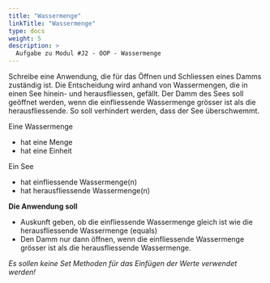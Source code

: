```yaml
---
title: "Wassermenge"
linkTitle: "Wassermenge"
type: docs
weight: 5
description: >
  Aufgabe zu Modul #J2 - OOP - Wassermenge
---
```


Schreibe eine Anwendung, die für das Öffnen und Schliessen eines Damms zuständig ist. Die Entscheidung wird anhand von
Wassermengen, die in einen See hinein- und herausfliessen, gefällt. Der Damm des Sees soll geöffnet werden, wenn die
einfliessende Wassermenge grösser ist als die herausfliessende. So soll verhindert werden, dass der See überschwemmt.

Eine Wassermenge
- hat eine Menge
- hat eine Einheit

Ein See
- hat einfliessende Wassermenge(n)
- hat herausfliessende Wassermenge(n)

**Die Anwendung soll**
- Auskunft geben, ob die einfliessende Wassermenge gleich ist wie die herausfliessende Wassermenge (equals)
- Den Damm nur dann öffnen, wenn die einfliessende Wassermenge grösser ist als die herausfliessende Wassermenge.

*Es sollen keine Set Methoden für das Einfügen der Werte verwendet werden!*
